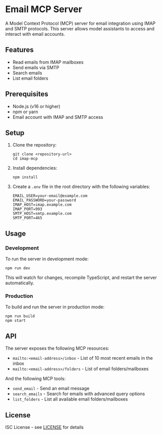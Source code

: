 # Email MCP Server

A Model Context Protocol (MCP) server for email integration using IMAP and SMTP protocols. This server allows model assistants to access and interact with email accounts.

## Features

- Read emails from IMAP mailboxes
- Send emails via SMTP
- Search emails
- List email folders

## Prerequisites

- Node.js (v16 or higher)
- npm or yarn
- Email account with IMAP and SMTP access

## Setup

1. Clone the repository:
   ```
   git clone <repository-url>
   cd imap-mcp
   ```

2. Install dependencies:
   ```
   npm install
   ```

3. Create a `.env` file in the root directory with the following variables:
   ```
   EMAIL_USER=your-email@example.com
   EMAIL_PASSWORD=your-password
   IMAP_HOST=imap.example.com
   IMAP_PORT=993
   SMTP_HOST=smtp.example.com
   SMTP_PORT=465
   ```

## Usage

### Development

To run the server in development mode:

```
npm run dev
```

This will watch for changes, recompile TypeScript, and restart the server automatically.

### Production

To build and run the server in production mode:

```
npm run build
npm start
```

## API

The server exposes the following MCP resources:

- `mailto:<email-address>/inbox` - List of 10 most recent emails in the inbox
- `mailto:<email-address>/folders` - List of email folders/mailboxes

And the following MCP tools:

- `send_email` - Send an email message
- `search_emails` - Search for emails with advanced query options
- `list_folders` - List all available email folders/mailboxes

## License

ISC License - see [LICENSE](LICENSE) for details 